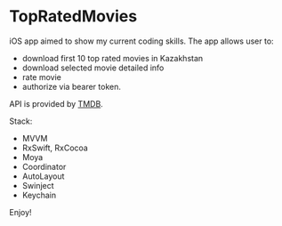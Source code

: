 # TopRatedMovies
iOS app aimed to show my current coding skills. The app allows user to: 
- download first 10 top rated movies in Kazakhstan 
- download selected movie detailed info
- rate movie
- authorize via bearer token. 

API is provided by [TMDB](https://developers.themoviedb.org/3/getting-started/introduction).

Stack:
- MVVM
- RxSwift, RxCocoa
- Moya
- Coordinator
- AutoLayout
- Swinject
- Keychain

Enjoy!
